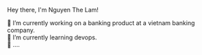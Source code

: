 Hey there, I'm Nguyen The Lam!

🔭 I’m currently working on a banking product at a vietnam banking company.<br />
🌱 I’m currently learning devops.<br />
💬 ....<br />

